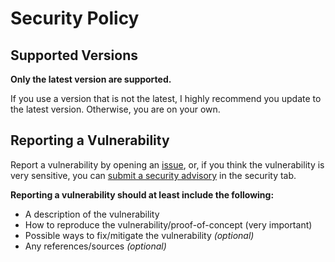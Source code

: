 # Security Policy

## Supported Versions

**Only the latest version are supported.**

If you use a version that is not the latest, I highly recommend you update to the latest version.
Otherwise, you are on your own.

## Reporting a Vulnerability

Report a vulnerability by opening an [issue](https://github.com/jhdcruz/enkryption/issues/new/choose),
or, if you think the vulnerability is very sensitive, you
can [submit a security advisory](https://github.com/jhdcruz/enkryption/security/advisories/new) in the security tab.

**Reporting a vulnerability should at least include the following:**

- A description of the vulnerability
- How to reproduce the vulnerability/proof-of-concept (very important)
- Possible ways to fix/mitigate the vulnerability _(optional)_
- Any references/sources _(optional)_
